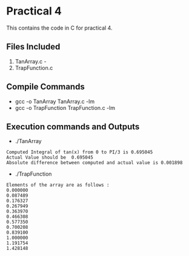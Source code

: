 # Practical 4

This contains the code in C for practical 4.

## Files Included
1. TanArray.c  - 
2. TrapFunction.c 

## Compile Commands

* gcc -o TanArray TanArray.c -lm
* gcc -o TrapFunction TrapFunction.c -lm

## Execution commands and Outputs

* ./TanArray

```
Computed Integral of tan(x) from 0 to PI/3 is 0.695045
Actual Value should be  0.695045
Absolute difference between computed and actual value is 0.001898
```

* ./TrapFunction

```
Elements of the array are as follows :
0.000000
0.087489
0.176327
0.267949
0.363970
0.466308
0.577350
0.700208
0.839100
1.000000
1.191754
1.428148
```

